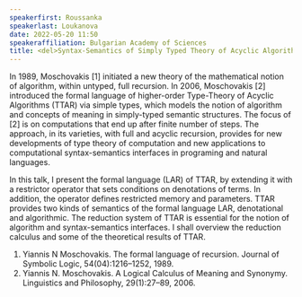 ```yaml
---
speakerfirst: Roussanka
speakerlast: Loukanova
date: 2022-05-20 11:50
speakeraffiliation: Bulgarian Academy of Sciences
title: <del>Syntax-Semantics of Simply Typed Theory of Acyclic Algorithms</del> (cancelled)
---
```


In 1989, Moschovakis [1] initiated a new theory of the mathematical notion of algorithm, within untyped, full recursion. In 2006, Moschovakis [2] introduced the formal language of higher-order  Type-Theory of Acyclic Algorithms (TTAR) via simple types, which models the notion of algorithm and concepts of meaning in simply-typed semantic structures. The focus of [2] is on computations that end up after finite number of steps. The approach, in its varieties, with full and acyclic recursion, provides for new developments of type theory of computation and new applications to computational syntax-semantics interfaces in programing and natural languages.

In this talk, I present the formal language (LAR) of TTAR, by extending it with a restrictor operator that sets conditions on denotations of terms. In addition, the operator defines restricted memory and parameters. TTAR provides two kinds of semantics of the formal language LAR, denotational and algorithmic. The reduction system of TTAR is essential for the notion of algorithm and syntax-semantics interfaces. I shall overview the reduction calculus and some of the theoretical results of TTAR.

1. Yiannis N Moschovakis. The formal language of recursion. Journal of Symbolic Logic, 54(04):1216–1252, 1989.
2. Yiannis N. Moschovakis. A Logical Calculus of Meaning and Synonymy. Linguistics and Philosophy, 29(1):27–89, 2006.
